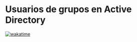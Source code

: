 
# Usuarios de grupos en Active Directory

[![wakatime](https://wakatime.com/badge/user/8ef73281-6d0a-4758-af11-fd880ca3009c/project/06462339-4d30-47f8-9a0e-283dbf69296d.svg?style=for-the-badge)](https://wakatime.com/badge/user/8ef73281-6d0a-4758-af11-fd880ca3009c/project/06462339-4d30-47f8-9a0e-283dbf69296d)
